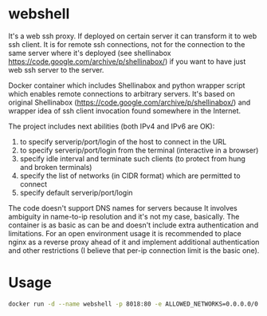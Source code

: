 # webshell

It's a web ssh proxy. If deployed on certain server it can transform it to web ssh client. It is for remote ssh connections, not for the connection to the same server where it's deployed (see shellinabox https://code.google.com/archive/p/shellinabox/) if you want to have just web ssh server to the server.

Docker container which includes Shellinabox and python wrapper script which enables remote connections to arbitrary servers. It's based on original Shellinabox (https://code.google.com/archive/p/shellinabox/) and wrapper idea of ssh client invocation found somewhere in the Internet.

The project includes next abilities (both IPv4 and IPv6 are OK):
1. to specify serverip/port/login of the host to connect in the URL
2. to specify serverip/port/login from the terminal (interactive in a browser)
3. specify idle interval and terminate such clients (to protect from hung and broken terminals)
4. specify the list of networks (in CIDR format) which are permitted to connect
5. specify default serverip/port/login

The code doesn't support DNS names for servers because It involves ambiguity in name-to-ip resolution and it's not my case, basically. The container is as basic as can be and doesn't include extra authentication and limitations. For an open environment usage it is recommended to place nginx as a reverse proxy ahead of it and implement additional authentication and other restrictions (I believe that per-ip connection limit is the basic one).

# Usage

```bash
docker run -d --name webshell -p 8018:80 -e ALLOWED_NETWORKS=0.0.0.0/0 bwsw/webshell
```

